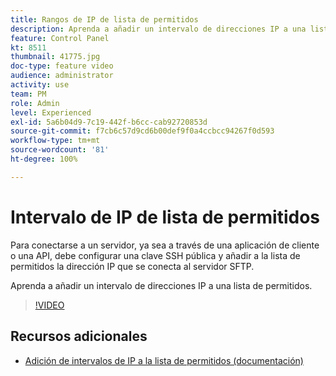 ```yaml
---
title: Rangos de IP de lista de permitidos
description: Aprenda a añadir un intervalo de direcciones IP a una lista de permitidos.
feature: Control Panel
kt: 8511
thumbnail: 41775.jpg
doc-type: feature video
audience: administrator
activity: use
team: PM
role: Admin
level: Experienced
exl-id: 5a6b04d9-7c19-442f-b6cc-cab92720853d
source-git-commit: f7cb6c57d9cd6b00def9f0a4ccbcc94267f0d593
workflow-type: tm+mt
source-wordcount: '81'
ht-degree: 100%

---
```


# Intervalo de IP de lista de permitidos

Para conectarse a un servidor, ya sea a través de una aplicación de cliente o una API, debe configurar una clave SSH pública y añadir a la lista de permitidos la dirección IP que se conecta al servidor SFTP.

Aprenda a añadir un intervalo de direcciones IP a una lista de permitidos.

>[!VIDEO](https://video.tv.adobe.com/v/41775?quality=12)

## Recursos adicionales

* [Adición de intervalos de IP a la lista de permitidos (documentación)](https://experienceleague.adobe.com/docs/control-panel/using/sftp-management/ip-range-allow-listing.html?lang=es)
